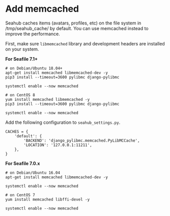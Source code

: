 # Add memcached

Seahub caches items (avatars, profiles, etc) on the file system in /tmp/seahub_cache/ by default. You can use memcached instead to improve the performance.

First, make sure `libmemcached` library and development headers are installed on your system.

**For Seafile 7.1+**

```
# on Debian/Ubuntu 18.04+
apt-get install memcached libmemcached-dev -y
pip3 install --timeout=3600 pylibmc django-pylibmc

systemctl enable --now memcached

```

```
# on CentOS 8
yum install memcached libmemcached -y
pip3 install --timeout=3600 pylibmc django-pylibmc﻿

systemctl enable --now memcached

```

Add the following configuration to `seahub_settings.py`.

```
CACHES = {
    'default': {
        'BACKEND': 'django_pylibmc.memcached.PyLibMCCache',
        'LOCATION': '127.0.0.1:11211',
    },
}

```


**For Seafile 7.0.x**

```
# on Debian/Ubuntu 16.04
apt-get install memcached libmemcached-dev -y

systemctl enable --now memcached

```

```
# on CentOS 7
yum install memcached libffi-devel -y

systemctl enable --now memcached

```

